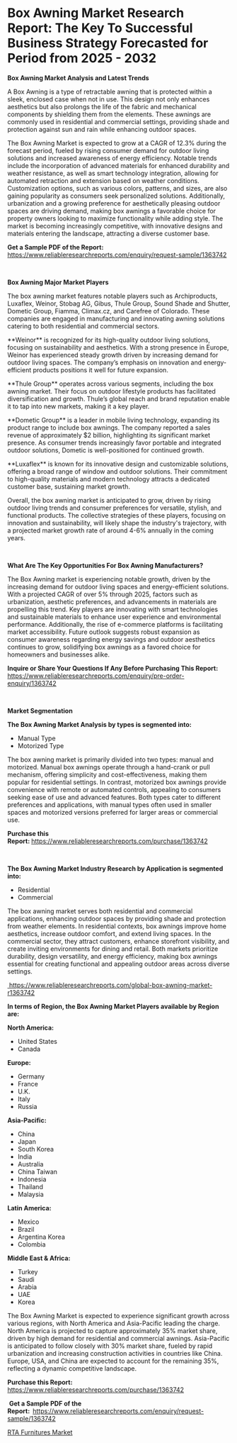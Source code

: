 <p><h1>Box Awning Market Research Report: The Key To Successful Business Strategy Forecasted for Period from 2025 - 2032</h1></p><p><strong>Box Awning Market Analysis and Latest Trends</strong></p>
<p><p>A Box Awning is a type of retractable awning that is protected within a sleek, enclosed case when not in use. This design not only enhances aesthetics but also prolongs the life of the fabric and mechanical components by shielding them from the elements. These awnings are commonly used in residential and commercial settings, providing shade and protection against sun and rain while enhancing outdoor spaces.</p><p>The Box Awning Market is expected to grow at a CAGR of 12.3% during the forecast period, fueled by rising consumer demand for outdoor living solutions and increased awareness of energy efficiency. Notable trends include the incorporation of advanced materials for enhanced durability and weather resistance, as well as smart technology integration, allowing for automated retraction and extension based on weather conditions. Customization options, such as various colors, patterns, and sizes, are also gaining popularity as consumers seek personalized solutions. Additionally, urbanization and a growing preference for aesthetically pleasing outdoor spaces are driving demand, making box awnings a favorable choice for property owners looking to maximize functionality while adding style. The market is becoming increasingly competitive, with innovative designs and materials entering the landscape, attracting a diverse customer base.</p></p>
<p><strong>Get a Sample PDF of the Report:&nbsp;</strong> <a href="https://www.reliableresearchreports.com/enquiry/request-sample/1363742?utm_campaign=3265&utm_medium=2&utm_source=Github&utm_content=ia&utm_term=04042025&utm_id=box-awning">https://www.reliableresearchreports.com/enquiry/request-sample/1363742</a></p>
<p>&nbsp;</p>
<p><strong>Box Awning Major Market Players</strong></p>
<p><p>The box awning market features notable players such as Archiproducts, Luxaflex, Weinor, Stobag AG, Gibus, Thule Group, Sound Shade and Shutter, Dometic Group, Fiamma, Climax.cz, and Carefree of Colorado. These companies are engaged in manufacturing and innovating awning solutions catering to both residential and commercial sectors.</p><p>**Weinor** is recognized for its high-quality outdoor living solutions, focusing on sustainability and aesthetics. With a strong presence in Europe, Weinor has experienced steady growth driven by increasing demand for outdoor living spaces. The company’s emphasis on innovation and energy-efficient products positions it well for future expansion.</p><p>**Thule Group** operates across various segments, including the box awning market. Their focus on outdoor lifestyle products has facilitated diversification and growth. Thule’s global reach and brand reputation enable it to tap into new markets, making it a key player.</p><p>**Dometic Group** is a leader in mobile living technology, expanding its product range to include box awnings. The company reported a sales revenue of approximately $2 billion, highlighting its significant market presence. As consumer trends increasingly favor portable and integrated outdoor solutions, Dometic is well-positioned for continued growth.</p><p>**Luxaflex** is known for its innovative design and customizable solutions, offering a broad range of window and outdoor solutions. Their commitment to high-quality materials and modern technology attracts a dedicated customer base, sustaining market growth.</p><p>Overall, the box awning market is anticipated to grow, driven by rising outdoor living trends and consumer preferences for versatile, stylish, and functional products. The collective strategies of these players, focusing on innovation and sustainability, will likely shape the industry's trajectory, with a projected market growth rate of around 4-6% annually in the coming years.</p></p>
<p>&nbsp;</p>
<p><strong>What Are The Key Opportunities For Box Awning Manufacturers?</strong></p>
<p><p>The Box Awning market is experiencing notable growth, driven by the increasing demand for outdoor living spaces and energy-efficient solutions. With a projected CAGR of over 5% through 2025, factors such as urbanization, aesthetic preferences, and advancements in materials are propelling this trend. Key players are innovating with smart technologies and sustainable materials to enhance user experience and environmental performance. Additionally, the rise of e-commerce platforms is facilitating market accessibility. Future outlook suggests robust expansion as consumer awareness regarding energy savings and outdoor aesthetics continues to grow, solidifying box awnings as a favored choice for homeowners and businesses alike.</p></p>
<p><strong>Inquire or Share Your Questions If Any Before Purchasing This Report:</strong> <a href="https://www.reliableresearchreports.com/enquiry/pre-order-enquiry/1363742?utm_campaign=3265&utm_medium=2&utm_source=Github&utm_content=ia&utm_term=04042025&utm_id=box-awning">https://www.reliableresearchreports.com/enquiry/pre-order-enquiry/1363742</a></p>
<p>&nbsp;</p>
<p><strong>Market Segmentation</strong></p>
<p><strong>The Box Awning Market Analysis by types is segmented into:</strong></p>
<p><ul><li>Manual Type</li><li>Motorized Type</li></ul></p>
<p><p>The box awning market is primarily divided into two types: manual and motorized. Manual box awnings operate through a hand-crank or pull mechanism, offering simplicity and cost-effectiveness, making them popular for residential settings. In contrast, motorized box awnings provide convenience with remote or automated controls, appealing to consumers seeking ease of use and advanced features. Both types cater to different preferences and applications, with manual types often used in smaller spaces and motorized versions preferred for larger areas or commercial use.</p></p>
<p><strong>Purchase this Report:&nbsp;</strong><a href="https://www.reliableresearchreports.com/purchase/1363742?utm_campaign=3265&utm_medium=2&utm_source=Github&utm_content=ia&utm_term=04042025&utm_id=box-awning">https://www.reliableresearchreports.com/purchase/1363742</a></p>
<p>&nbsp;</p>
<p><strong>The Box Awning Market Industry Research by Application is segmented into:</strong></p>
<p><ul><li>Residential</li><li>Commercial</li></ul></p>
<p><p>The box awning market serves both residential and commercial applications, enhancing outdoor spaces by providing shade and protection from weather elements. In residential contexts, box awnings improve home aesthetics, increase outdoor comfort, and extend living spaces. In the commercial sector, they attract customers, enhance storefront visibility, and create inviting environments for dining and retail. Both markets prioritize durability, design versatility, and energy efficiency, making box awnings essential for creating functional and appealing outdoor areas across diverse settings.</p></p>
<p><a href="https://www.reliableresearchreports.com/global-box-awning-market-r1363742?utm_campaign=3265&utm_medium=2&utm_source=Github&utm_content=ia&utm_term=04042025&utm_id=box-awning">&nbsp;https://www.reliableresearchreports.com/global-box-awning-market-r1363742</a></p>
<p><strong>In terms of Region, the Box Awning Market Players available by Region are:</strong></p>
<p>
    <p> <strong> North America: </strong>
        <ul>
            <li>United States</li>
            <li>Canada</li>
        </ul>
        </p> 
    <p> <strong> Europe: </strong>
        <ul>
            <li>Germany</li>
            <li>France</li>
            <li>U.K.</li>
            <li>Italy</li>
            <li>Russia</li>
        </ul>
        </p> 
    <p> <strong> Asia-Pacific: </strong>
        <ul>
            <li>China</li>
            <li>Japan</li>
            <li>South Korea</li>
            <li>India</li>
            <li>Australia</li>
            <li>China Taiwan</li>
            <li>Indonesia</li>
            <li>Thailand</li>
            <li>Malaysia</li>
        </ul>
        </p> 
    <p> <strong> Latin America: </strong>
        <ul>
            <li>Mexico</li>
            <li>Brazil</li>
            <li>Argentina Korea</li>
            <li>Colombia</li>
        </ul>
        </p> 
    <p> <strong> Middle East & Africa: </strong>
        <ul>
            <li>Turkey</li>
            <li>Saudi</li>
            <li>Arabia</li>
            <li>UAE</li>
            <li>Korea</li>
        </ul>
    </p>
    </p>
<p><p>The Box Awning Market is expected to experience significant growth across various regions, with North America and Asia-Pacific leading the charge. North America is projected to capture approximately 35% market share, driven by high demand for residential and commercial awnings. Asia-Pacific is anticipated to follow closely with 30% market share, fueled by rapid urbanization and increasing construction activities in countries like China. Europe, USA, and China are expected to account for the remaining 35%, reflecting a dynamic competitive landscape.</p></p>
<p><strong>Purchase this Report: </strong><a href="https://www.reliableresearchreports.com/purchase/1363742?utm_campaign=3265&utm_medium=2&utm_source=Github&utm_content=ia&utm_term=04042025&utm_id=box-awning">https://www.reliableresearchreports.com/purchase/1363742</a></p>
<p>&nbsp;<strong>Get a Sample PDF of the Report:&nbsp;&nbsp;</strong><a href="https://www.reliableresearchreports.com/enquiry/request-sample/1363742?utm_campaign=3265&utm_medium=2&utm_source=Github&utm_content=ia&utm_term=04042025&utm_id=box-awning">https://www.reliableresearchreports.com/enquiry/request-sample/1363742</a></p>
<p><strong></strong></p>
<p><p><a href="https://github.com/bulkagumanvv/Market-Research-Report-List-1/blob/main/rta-furnitures-market.md?utm_campaign=3265&utm_medium=2&utm_source=Github&utm_content=ia&utm_term=04042025&utm_id=box-awning">RTA Furnitures Market</a></p></p>